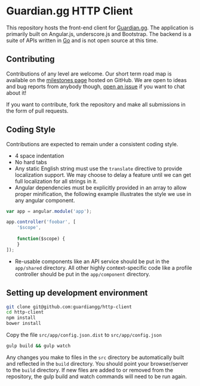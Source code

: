 # Guardian.gg HTTP Client

This repository hosts the front-end client for [Guardian.gg](https://guardian.gg). The application is primarily built 
on Angular.js, underscore.js and Bootstrap. The backend is a suite of APIs written in [Go](https://golang.org/) and 
is not open source at this time.

## Contributing
Contributions of any level are welcome. Our short term road map is available on the 
[milestones page](https://github.com/guardiangg/http-client/milestones) hosted on GitHub. We are open to ideas and 
bug reports from anybody though, [open an issue](https://github.com/guardiangg/http-client/issues?q=is:open%20is:issue) 
if you want to chat about it!

If you want to contribute, fork the repository and make all submissions in the form of pull requests.

## Coding Style
Contributions are expected to remain under a consistent coding style.

- 4 space indentation
- No hard tabs
- Any static English string must use the `translate` directive to provide localization support. We may choose to delay 
a feature until we can get full localization for all strings in it.
- Angular dependencies must be explicitly provided in an array to allow proper minification, the following example 
illustrates the style we use in any angular component.

```js
var app = angular.module('app');

app.controller('foobar', [
    '$scope',
    
    function($scope) {
    }
]);
```

- Re-usable components like an API service should be put in the `app/shared` directory. All other highly 
context-specific code like a profile controller should be put in the `app/component` directory.

## Setting up development environment
```sh
git clone git@github.com:guardiangg/http-client
cd http-client
npm install
bower install
```
Copy the file `src/app/config.json.dist` to `src/app/config.json`
```sh
gulp build && gulp watch
```
Any changes you make to files in the `src` directory be automatically built and reflected in the `build` directory. 
You should point your browser/server to the `build` directory. If new files are added to or removed from the 
repository, the gulp build and watch commands will need to be run again.
